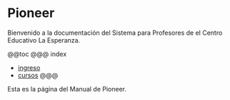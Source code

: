 # Pioneer

Bienvenido a la documentación del Sistema para Profesores
de el Centro Educativo La Esperanza.

@@toc
@@@ index
* [ingreso](ingreso/index.md)
* [cursos](cursos/index.md)
@@@

Esta es la página del Manual de Pioneer.
